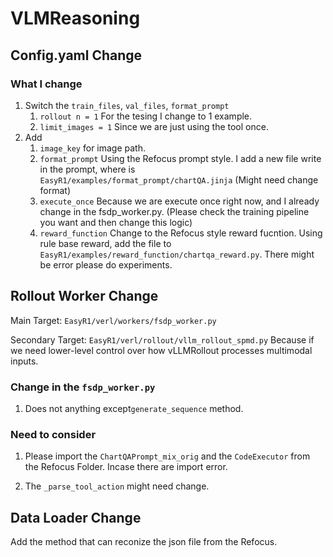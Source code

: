 # VLMReasoning

## Config.yaml Change

### What I change

1. Switch the `train_files`, `val_files`, `format_prompt`
   1. `rollout n = 1` For the tesing I change to 1 example. 
   2. `limit_images = 1` Since we are just using the tool once. 
2. Add
   1. `image_key` for image path.
   2. `format_prompt` Using the Refocus prompt style. I add a new file write in the prompt, where is `EasyR1/examples/format_prompt/chartQA.jinja` (Might need change format)
   3. `execute_once` Because we are execute once right now, and I already change in the fsdp_worker.py. (Please check the training pipeline you want and then change this logic)
   4. `reward_function` Change to the Refocus style reward fucntion. Using rule base reward, add the file to `EasyR1/examples/reward_function/chartqa_reward.py`. There might be error please do experiments.  





## Rollout Worker Change

Main Target: `EasyR1/verl/workers/fsdp_worker.py`

Secondary Target: `EasyR1/verl/rollout/vllm_rollout_spmd.py` Because if we need lower-level control over how vLLMRollout processes multimodal inputs. 

### Change in the `fsdp_worker.py`

1. Does not anything except`generate_sequence` method. 

### Need to consider

1. Please import the `ChartQAPrompt_mix_orig` and the `CodeExecutor` from the Refocus Folder. Incase there are import error. 

2. The `_parse_tool_action` might need change.





## Data Loader Change

Add the method that can reconize the json file from the Refocus. 